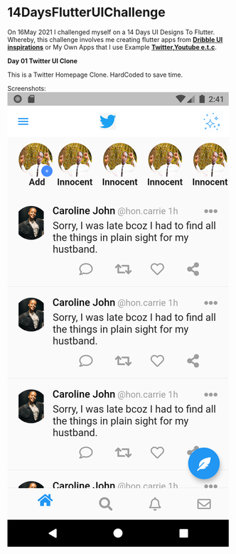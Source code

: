 # 14DaysFlutterUIChallenge
On 16May 2021 I challenged myself on a 14 Days UI Designs To Flutter. Whereby, this challenge involves me creating flutter apps from <b><u>Dribble UI inspirations</u></b>
or My Own Apps that I use Example <b><u>Twitter,Youtube e.t.c</u></b>.

<b>Day 01 Twitter UI Clone</b>

This is a Twitter Homepage Clone. HardCoded to save time.

Screenshots:
<img src="twitter_clone/screenshots/hardcoded.png">
